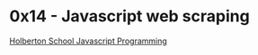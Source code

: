 # 0x14 - Javascript web scraping

[Holberton School Javascript Programming](https://github.com/Jilroge7/holbertonschool-higher_level_programming.git)
